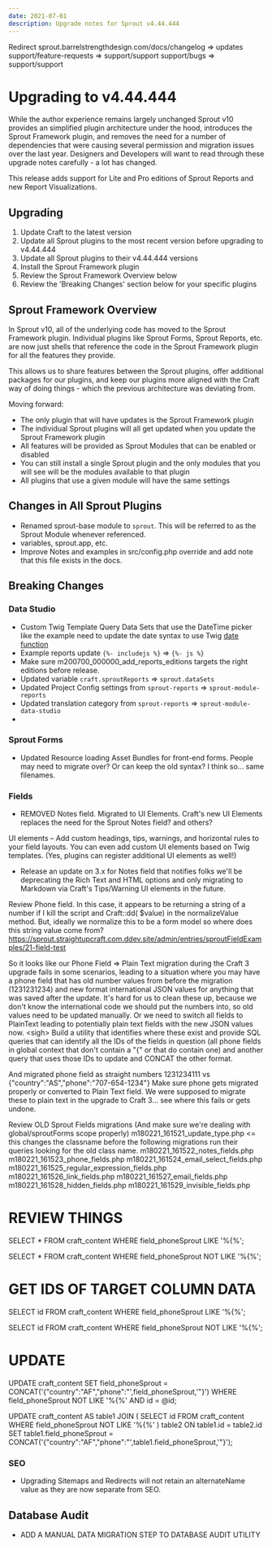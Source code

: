 ```yaml
---
date: 2021-07-01
description: Upgrade notes for Sprout v4.44.444
---
```


Redirect sprout.barrelstrengthdesign.com/docs/changelog => updates
support/feature-requests => support/support
support/bugs => support/support

# Upgrading to v4.44.444

While the author experience remains largely unchanged Sprout v10 provides an simplified plugin architecture under the
hood, introduces the Sprout Framework plugin, and removes the need for a number of dependencies that were causing
several permission and migration issues over the last year. Designers and Developers will want to read through these
upgrade notes carefully - a lot has changed.

This release adds support for Lite and Pro editions of Sprout Reports and new Report Visualizations.

## Upgrading

1. Update Craft to the latest version
2. Update all Sprout plugins to the most recent version before upgrading to v4.44.444
3. Update all Sprout plugins to their v4.44.444 versions
4. Install the Sprout Framework plugin
5. Review the Sprout Framework Overview below
6. Review the 'Breaking Changes' section below for your specific plugins

## Sprout Framework Overview

In Sprout v10, all of the underlying code has moved to the Sprout Framework plugin. Individual plugins like Sprout
Forms, Sprout Reports, etc. are now just shells that reference the code in the Sprout Framework plugin for all the
features they provide.

This allows us to share features between the Sprout plugins, offer additional packages for our plugins, and keep our
plugins more aligned with the Craft way of doing things - which the previous architecture was deviating from.

Moving forward:

- The only plugin that will have updates is the Sprout Framework plugin
- The individual Sprout plugins will all get updated when you update the Sprout Framework plugin
- All features will be provided as Sprout Modules that can be enabled or disabled
- You can still install a single Sprout plugin and the only modules that you will see will be the modules available to
  that plugin
- All plugins that use a given module will have the same settings

## Changes in All Sprout Plugins

- Renamed sprout-base module to `sprout`. This will be referred to as the Sprout Module whenever referenced.
- variables, sprout.app, etc.
- Improve Notes and examples in src/config.php override and add note that this file exists in the docs.

## Breaking Changes

### Data Studio

- Custom Twig Template Query Data Sets that use the DateTime picker like the example need to update the date syntax to use Twig [date function](https://craftcms.com/docs/4.x/upgrade.html#template-functions)
- Example reports update `{%- includejs %}` => `{%- js %}`
- Make sure m200700_000000_add_reports_editions targets the right editions before release.
- Updated variable `craft.sproutReports` => `sprout.dataSets`
- Updated Project Config settings from `sprout-reports` => `sprout-module-reports`
- Updated translation category from `sprout-reports` => `sprout-module-data-studio`
- 
### Sprout Forms

- Updated Resource loading Asset Bundles for front-end forms. People may need to migrate over? Or can keep the old
  syntax? I think so... same filenames.

### Fields

- REMOVED Notes field. Migrated to UI Elements.
  Craft's new UI Elements replaces the need for the Sprout Notes field? and others?

UI elements – Add custom headings, tips, warnings, and horizontal rules to your field layouts. You can even add custom
UI elements based on Twig templates. (Yes, plugins can register additional UI elements as well!)

- Release an update on 3.x for Notes field that notifies folks we'll be deprecating the Rich Text and HTML options and
  only migrating to Markdown via Craft's Tips/Warning UI elements in the future.

Review Phone field. In this case, it appears to be returning a string of a number if I kill the script and Craft::dd(
$value) in the normalizeValue method. But, ideally we normalize this to be a form model so where does this string value
come from?
https://sprout.straightupcraft.com.ddev.site/admin/entries/sproutFieldExamples/21-field-test

So it looks like our Phone Field => Plain Text migration during the Craft 3 upgrade fails in some scenarios, leading to
a situation where you may have a phone field that has old number values from before the migration (1231231234) and new
format international JSON values for anything that was saved after the update.
It's hard for us to clean these up, because we don't know the international code we should put the numbers into, so old
values need to be updated manually. Or we need to switch all fields to PlainText leading to potentially plain text
fields with the new JSON values now. \<sigh\>
Build a utility that identifies where these exist and provide SQL queries that can identify all the IDs of the fields in
question (all phone fields in global context that don't contain a "{" or that do contain one) and another query that
uses those IDs to update and CONCAT the other format.

  And migrated phone field as straight numbers 1231234111 vs {"country":"AS","phone":"707-654-1234"}
      Make sure phone gets migrated properly or converted to Plain Text field.
      We were supposed to migrate these to plain text in the upgrade to Craft 3... see where this fails or gets undone.

  Review OLD Sprout Fields migrations (And make sure we're dealing with global/sproutForms scope properly)
      m180221_161521_update_type.php <= this changes the classname before the following migrations run their queries looking for the old class name.
      m180221_161522_notes_fields.php
      m180221_161523_phone_fields.php
      m180221_161524_email_select_fields.php
      m180221_161525_regular_expression_fields.php
      m180221_161526_link_fields.php
      m180221_161527_email_fields.php
      m180221_161528_hidden_fields.php
      m180221_161529_invisible_fields.php

  # REVIEW THINGS
  SELECT *
  FROM craft_content
  WHERE field_phoneSprout LIKE '%{%';

  SELECT *
  FROM craft_content
  WHERE field_phoneSprout NOT LIKE '%{%';

  # GET IDS OF TARGET COLUMN DATA
  SELECT id 
  FROM craft_content
  WHERE field_phoneSprout LIKE '%{%';

  SELECT id
  FROM craft_content
  WHERE field_phoneSprout NOT LIKE '%{%';

  # UPDATE 
  UPDATE craft_content
  SET field_phoneSprout = CONCAT('{"country":"AF","phone":"',field_phoneSprout,'"}')
  WHERE field_phoneSprout NOT LIKE '%{%'
      AND id = @id;
      
  UPDATE craft_content AS table1
      JOIN
      (
          SELECT id
          FROM craft_content
          WHERE field_phoneSprout NOT LIKE '%{%'
      ) table2
      ON table1.id = table2.id
  SET table1.field_phoneSprout = CONCAT('{"country":"AF","phone":"',table1.field_phoneSprout,'"}');

### SEO

- Upgrading Sitemaps and Redirects will not retain an alternateName value as they are now separate from SEO.

## Database Audit

- ADD A MANUAL DATA MIGRATION STEP TO DATABASE AUDIT UTILITY

